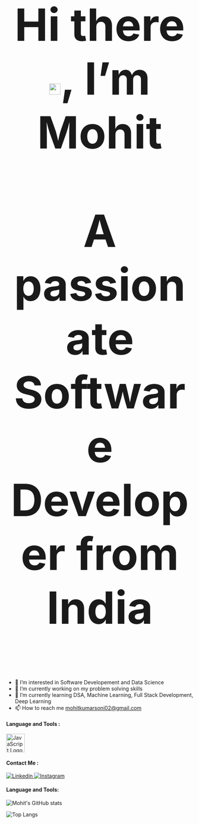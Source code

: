 <h2 align="center" style = "font-size:120px">
  <b> Hi there <img src="https://raw.githubusercontent.com/MartinHeinz/MartinHeinz/master/wave.gif" width="30px">, I’m Mohit</b></br>
</h2>

<p align="center" style = "font-size:120px">
  <b>A passionate Software Developer from India</b><br>
</p>

- 👀 I’m interested in Software Developement and Data Science
- 🔭 I’m currently working on my problem solving skills
- 🌱 I’m currently learning DSA, Machine Learning, Full Stack Development, Deep Learning
- 📫 How to reach me mohitkumarsoni02@gmail.com

#### Language and Tools :
<img src="https://www.freeiconspng.com/uploads/c--logo-icon-0.png" alt="JavaScript Logo" width="50" height="50"/> 

#### Contact Me :
<a href="www.linkedin.com/in/mohit-kumar-soni-63a15a171/">
  <img
    alt="Linkedin"
    src="https://img.shields.io/badge/linkedin-0077B5?logo=linkedin&logoColor=white&style=for-the-badge"
  />
</a>
<a href="https://www.instagram.com/m_ksoni02/">
  <img
    alt="Instagram"
    src="https://img.shields.io/badge/Instagram-E4405F?logo=instagram&logoColor=white&style=for-the-badge"
  />
</a>
</br>

#### Language and Tools:

![Mohit's GitHub stats](https://github-readme-stats.vercel.app/api?username=mohitksoni&show_icons=true&theme=merko)

![Top Langs](https://github-readme-stats.vercel.app/api/top-langs/?username=mohitksoni&show_icons=true&theme=merko)
<!---
mohitksoni/mohitksoni is a ✨ special ✨ repository because its `README.md` (this file) appears on your GitHub profile.
You can click the Preview link to take a look at your changes.
--->
